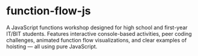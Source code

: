 # function-flow-js
A JavaScript functions workshop designed for high school and first-year IT/BIT students. Features interactive console-based activities, peer coding challenges, animated function flow visualizations, and clear examples of hoisting — all using pure JavaScript.
